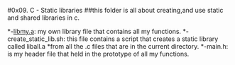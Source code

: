 #0x09. C - Static libraries
##this folder is all about creating,and use static and shared libraries in c.

 *-<a href = "https://github.com/younesscoderr/alx-low_level_programming/blob/master/0x09-static_libraries/libmy.a">libmy.a</a>: my own library file that contains all my functions.
 *-create_static_lib.sh: this file contains a script that creates a static library called liball.a 
 *from all the .c files that are in the current directory.
 *-main.h: is my header file that held in the prototype of all my functions.
